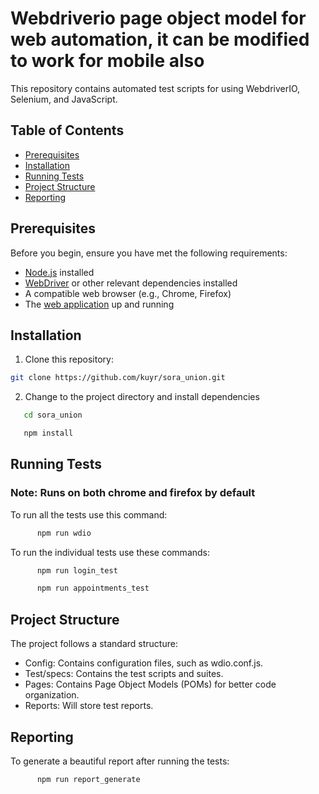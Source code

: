 # Webdriverio page object model for web automation, it can be modified to work for mobile also

This repository contains automated test scripts for using WebdriverIO, Selenium, and JavaScript.

## Table of Contents

- [Prerequisites](#prerequisites)
- [Installation](#installation)
- [Running Tests](#running-tests)
- [Project Structure](#project-structure)
- [Reporting](#reporting)

## Prerequisites

Before you begin, ensure you have met the following requirements:

- [Node.js](https://nodejs.org/) installed
- [WebDriver](https://webdriver.io/) or other relevant dependencies installed
- A compatible web browser (e.g., Chrome, Firefox)
- The [web application](https://katalon-demo-cura.herokuapp.com/) up and running

## Installation

1. Clone this repository:

```sh
git clone https://github.com/kuyr/sora_union.git

```

2. Change to the project directory and install dependencies

```sh
   cd sora_union

   npm install
```

## Running Tests

### Note: Runs on both chrome and firefox by default

To run all the tests use this command:

```bash
      npm run wdio
```

To run the individual tests use these commands:

```bash
      npm run login_test

      npm run appointments_test

```

## Project Structure

The project follows a standard structure:

- Config: Contains configuration files, such as wdio.conf.js.
- Test/specs: Contains the test scripts and suites.
- Pages: Contains Page Object Models (POMs) for better code organization.
- Reports: Will store test reports.

## Reporting

To generate a beautiful report after running the tests:

```bash
      npm run report_generate

```
